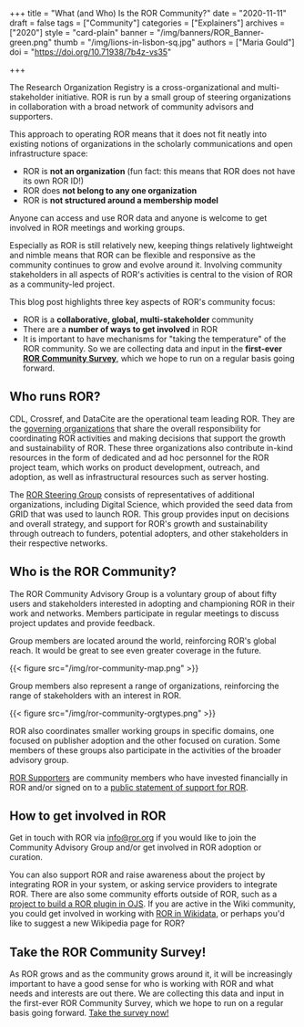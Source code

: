 +++
title = "What (and Who) Is the ROR Community?"
date = "2020-11-11"
draft = false
tags = ["Community"]
categories = ["Explainers"]
archives = ["2020"]
style = "card-plain"
banner = "/img/banners/ROR_Banner-green.png"
thumb = "/img/lions-in-lisbon-sq.jpg"
authors = ["Maria Gould"]
doi = "https://doi.org/10.71938/7b4z-vs35"

+++

The Research Organization Registry is a cross-organizational and multi-stakeholder initiative. ROR is run by a small group of steering organizations in collaboration with a broad network of community advisors and supporters.

This approach to operating ROR means that it does not fit neatly into existing notions of organizations in the scholarly communications and open infrastructure space:

- ROR is **not an organization** (fun fact: this means that ROR does not have its own ROR ID!)
- ROR does **not belong to any one organization**
- ROR is **not structured around a membership model**

Anyone can access and use ROR data and anyone is welcome to get involved in ROR meetings and working groups.

Especially as ROR is still relatively new, keeping things relatively lightweight and nimble means that ROR can be flexible and responsive as the community continues to grow and evolve around it. Involving community stakeholders in all aspects of ROR's activities is central to the vision of ROR as a community-led project.

This blog post highlights three key aspects of ROR's community focus:

- ROR is a **collaborative, global, multi-stakeholder** community
- There are a **number of ways to get involved** in ROR
- It is important to have mechanisms for "taking the temperature" of the ROR community. So we are collecting data and input in the **first-ever [ROR Community Survey](https://tinyurl.com/ror-survey-2020)**, which we hope to run on a regular basis going forward.

## Who runs ROR?

CDL, Crossref, and DataCite are the operational team leading ROR. They are the [governing organizations](https://ror.org/governance/) that share the overall responsibility for coordinating ROR activities and making decisions that support the growth and sustainability of ROR. These three organizations also contribute in-kind resources in the form of dedicated and ad hoc personnel for the ROR project team, which works on product development, outreach, and adoption, as well as infrastructural resources such as server hosting.

The [ROR Steering Group](https://ror.org/community/#steering-group) consists of representatives of additional organizations, including Digital Science, which provided the seed data from GRID that was used to launch ROR. This group provides input on decisions and overall strategy, and support for ROR's growth and sustainability through outreach to funders, potential adopters, and other stakeholders in their respective networks.

## Who is the ROR Community?

The ROR Community Advisory Group is a voluntary group of about fifty users and stakeholders interested in adopting and championing ROR in their work and networks. Members participate in regular meetings to discuss project updates and provide feedback.

Group members are located around the world, reinforcing ROR's global reach. It would be great to see even greater coverage in the future.

{{< figure src="/img/ror-community-map.png" >}}

Group members also represent a range of organizations, reinforcing the range of stakeholders with an interest in ROR.

{{< figure src="/img/ror-community-orgtypes.png" >}}

ROR also coordinates smaller working groups in specific domains, one focused on publisher adoption and the other focused on curation. Some members of these groups also participate in the activities of the broader advisory group.

[ROR Supporters](https://ror.org/supporters/) are community members who have invested financially in ROR and/or signed on to a [public statement of support for ROR](https://ror.org/supporters/#ror-signatories).

## How to get involved in ROR

Get in touch with ROR via <info@ror.org> if you would like to join the Community Advisory Group and/or get involved in ROR adoption or curation.

You can also support ROR and raise awareness about the project by integrating ROR in your system, or asking service providers to integrate ROR. There are also some community efforts outside of ROR, such as a [project to build a ROR plugin in OJS](https://github.com/pkp/pkp-lib/issues/5912). If you are active in the Wiki community, you could get involved in working with [ROR in Wikidata](https://www.wikidata.org/wiki/Property:P6782), or perhaps you'd like to suggest a new Wikipedia page for ROR?

## Take the ROR Community Survey!

As ROR grows and as the community grows around it, it will be increasingly important to have a good sense for who is working with ROR and what needs and interests are out there. We are collecting this data and input in the first-ever ROR Community Survey, which we hope to run on a regular basis going forward. [Take the survey now!](https://tinyurl.com/ror-survey-2020)
